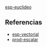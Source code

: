 [esp-euclideo](pdf/esp-euclideo.pdf)

## Referencias
- [esp-vectorial](./esp-vectorial.md)
- [prod-escalar](./prod-escalar.md)
